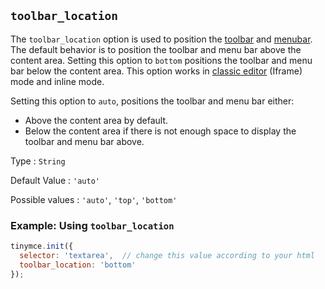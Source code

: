 ## `toolbar_location`

The `toolbar_location` option is used to position the [toolbar]({{site.baseurl}}/interface/toolbars/toolbar-configuration-options/#toolbar) and [menubar]({{site.baseurl}}/interface/menus/menus-configuration-options/#menubar). The default behavior is to position the toolbar and menu bar above the content area. Setting this option to `bottom` positions the toolbar and menu bar below the content area. This option works in [classic editor]({{site.baseurl}}/interface/editor-mode/use-tinymce-classic/) (Iframe) mode and inline mode.

Setting this option to `auto`, positions the toolbar and menu bar either:

* Above the content area by default.
* Below the content area if there is not enough space to display the toolbar and menu bar above.

Type
: `String`

Default Value
: `'auto'`

Possible values
: `'auto'`, `'top'`, `'bottom'`

### Example: Using `toolbar_location`

```js
tinymce.init({
  selector: 'textarea',  // change this value according to your html
  toolbar_location: 'bottom'
});
```
